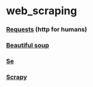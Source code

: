# web_scraping

### [Requests](https://requests.readthedocs.io/en/latest/) (http for humans)

### [Beautiful soup](https://beautiful-soup-4.readthedocs.io/en/latest/)

### [Se](https://selenium-python.readthedocs.io/)

### [Scrapy](https://docs.scrapy.org/en/latest/)
